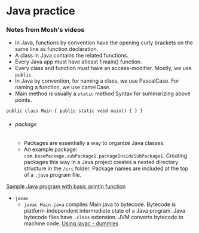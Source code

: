 # Java practice

### Notes from Mosh's videos
- In Java, functions by convention have the opening curly brackets on the same line as function declaration.
- A class in Java contains the related functions. 
- Every Java app must have atleast 1 main() function.
- Every class and function must have an access-modifier. Mostly, we use `public`.
- In Java by convention, for naming a class, we use PascalCase. For naming a function, we use camelCase. 
- Main method is usually a `static` method 
Syntax for summarizing above points.

`public class Main {
public static void main() {
}
}`

- ###### package
  - Packages are essentially a way to organize Java classes.
  - An example package: `com.basePackage.subPackage1.packageInsideSubPackage1`. Creating packages this way in a Java project creates a nested directory structure in the `/src` folder. Package names are included at the top of a `.java` program file.

[Sample Java program with basic println function](https://github.com/Parikshit-Hooda/java-practice/blob/main/println.java)

- `javac`
  - `javac Main.java` compiles Main.java to bytecode. Bytecode is platform-independent intermediate state of a Java program. Java bytecode files have `.class` extension. JVM converts bytecode to machine code.
[Using javac - dummies](https://www.dummies.com/article/technology/programming-web-design/java/how-to-use-the-javac-command-172116)
  

